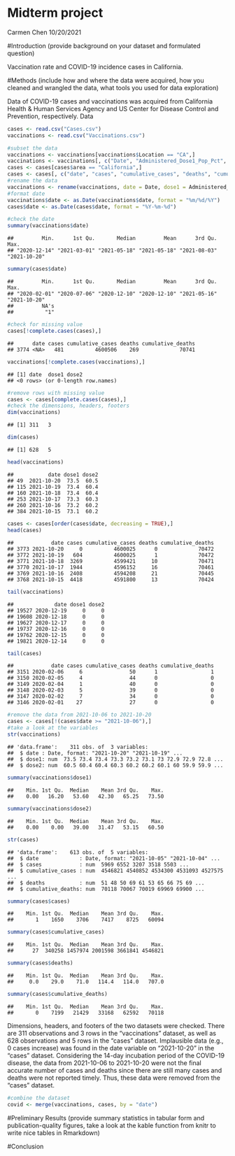 Midterm project
================
Carmen Chen
10/20/2021

\#Introduction (provide background on your dataset and formulated
question)

Vaccination rate and COVID-19 incidence cases in California.

\#Methods (include how and where the data were acquired, how you cleaned
and wrangled the data, what tools you used for data exploration)

Data of COVID-19 cases and vaccinations was acquired from California
Health & Human Services Agency and US Center for Disease Control and
Prevention, respectively. Data

``` r
cases <- read.csv("Cases.csv")
vaccinations <- read.csv("Vaccinations.csv")
```

``` r
#subset the data
vaccinations <- vaccinations[vaccinations$Location == "CA",]
vaccinations <- vaccinations[, c("Date", "Administered_Dose1_Pop_Pct", "Series_Complete_Pop_Pct")] 
cases <- cases[cases$area == "California",]
cases <- cases[, c("date", "cases", "cumulative_cases", "deaths", "cumulative_deaths")]
#rename the data
vaccinations <- rename(vaccinations, date = Date, dose1 = Administered_Dose1_Pop_Pct, dose2 = Series_Complete_Pop_Pct)
#format date
vaccinations$date <- as.Date(vaccinations$date, format = "%m/%d/%Y")
cases$date <- as.Date(cases$date, format = "%Y-%m-%d")
```

``` r
#check the date
summary(vaccinations$date)
```

    ##         Min.      1st Qu.       Median         Mean      3rd Qu.         Max. 
    ## "2020-12-14" "2021-03-01" "2021-05-18" "2021-05-18" "2021-08-03" "2021-10-20"

``` r
summary(cases$date)
```

    ##         Min.      1st Qu.       Median         Mean      3rd Qu.         Max. 
    ## "2020-02-01" "2020-07-06" "2020-12-10" "2020-12-10" "2021-05-16" "2021-10-20" 
    ##         NA's 
    ##          "1"

``` r
#check for missing value
cases[!complete.cases(cases),]
```

    ##      date cases cumulative_cases deaths cumulative_deaths
    ## 3774 <NA>   481          4600506    269             70741

``` r
vaccinations[!complete.cases(vaccinations),]
```

    ## [1] date  dose1 dose2
    ## <0 rows> (or 0-length row.names)

``` r
#remove rows with missing value
cases <- cases[complete.cases(cases),]
#check the dimensions, headers, footers
dim(vaccinations)
```

    ## [1] 311   3

``` r
dim(cases)
```

    ## [1] 628   5

``` r
head(vaccinations)
```

    ##           date dose1 dose2
    ## 49  2021-10-20  73.5  60.5
    ## 115 2021-10-19  73.4  60.4
    ## 160 2021-10-18  73.4  60.4
    ## 253 2021-10-17  73.3  60.3
    ## 260 2021-10-16  73.2  60.2
    ## 384 2021-10-15  73.1  60.2

``` r
cases <- cases[order(cases$date, decreasing = TRUE),]
head(cases)
```

    ##            date cases cumulative_cases deaths cumulative_deaths
    ## 3773 2021-10-20     0          4600025      0             70472
    ## 3772 2021-10-19   604          4600025      1             70472
    ## 3771 2021-10-18  3269          4599421     10             70471
    ## 3770 2021-10-17  1944          4596152     16             70461
    ## 3769 2021-10-16  2408          4594208     21             70445
    ## 3768 2021-10-15  4418          4591800     13             70424

``` r
tail(vaccinations)
```

    ##             date dose1 dose2
    ## 19527 2020-12-19     0     0
    ## 19608 2020-12-18     0     0
    ## 19627 2020-12-17     0     0
    ## 19737 2020-12-16     0     0
    ## 19762 2020-12-15     0     0
    ## 19821 2020-12-14     0     0

``` r
tail(cases)
```

    ##            date cases cumulative_cases deaths cumulative_deaths
    ## 3151 2020-02-06     6               50      1                 1
    ## 3150 2020-02-05     4               44      0                 0
    ## 3149 2020-02-04     1               40      0                 0
    ## 3148 2020-02-03     5               39      0                 0
    ## 3147 2020-02-02     7               34      0                 0
    ## 3146 2020-02-01    27               27      0                 0

``` r
#remove the data from 2021-10-06 to 2021-10-20
cases <- cases[!(cases$date >= "2021-10-06"),]
#take a look at the variables
str(vaccinations)
```

    ## 'data.frame':    311 obs. of  3 variables:
    ##  $ date : Date, format: "2021-10-20" "2021-10-19" ...
    ##  $ dose1: num  73.5 73.4 73.4 73.3 73.2 73.1 73 72.9 72.9 72.8 ...
    ##  $ dose2: num  60.5 60.4 60.4 60.3 60.2 60.2 60.1 60 59.9 59.9 ...

``` r
summary(vaccinations$dose1)
```

    ##    Min. 1st Qu.  Median    Mean 3rd Qu.    Max. 
    ##    0.00   16.20   53.60   42.30   65.25   73.50

``` r
summary(vaccinations$dose2)
```

    ##    Min. 1st Qu.  Median    Mean 3rd Qu.    Max. 
    ##    0.00    0.00   39.00   31.47   53.15   60.50

``` r
str(cases)
```

    ## 'data.frame':    613 obs. of  5 variables:
    ##  $ date             : Date, format: "2021-10-05" "2021-10-04" ...
    ##  $ cases            : num  5969 6552 3207 3518 5503 ...
    ##  $ cumulative_cases : num  4546821 4540852 4534300 4531093 4527575 ...
    ##  $ deaths           : num  51 48 50 69 61 53 65 66 75 69 ...
    ##  $ cumulative_deaths: num  70118 70067 70019 69969 69900 ...

``` r
summary(cases$cases)
```

    ##    Min. 1st Qu.  Median    Mean 3rd Qu.    Max. 
    ##       1    1650    3706    7417    8725   60094

``` r
summary(cases$cumulative_cases)
```

    ##    Min. 1st Qu.  Median    Mean 3rd Qu.    Max. 
    ##      27  340258 1457974 2001598 3661841 4546821

``` r
summary(cases$deaths)
```

    ##    Min. 1st Qu.  Median    Mean 3rd Qu.    Max. 
    ##     0.0    29.0    71.0   114.4   114.0   707.0

``` r
summary(cases$cumulative_deaths)
```

    ##    Min. 1st Qu.  Median    Mean 3rd Qu.    Max. 
    ##       0    7199   21429   33168   62592   70118

Dimensions, headers, and footers of the two datasets were checked. There
are 311 observations and 3 rows in the “vaccinations” dataset, as well
as 628 observations and 5 rows in the “cases” dataset. Implausible data
(e.g., 0 cases increase) was found in the date variable on “2021-10-20”
in the “cases” dataset. Considering the 14-day incubation period of the
COVID-19 disease, the data from 2021-10-06 to 2021-10-20 were not the
final accurate number of cases and deaths since there are still many
cases and deaths were not reported timely. Thus, these data were removed
from the “cases” dataset.

``` r
#combine the dataset
covid <- merge(vaccinations, cases, by = "date")
```

\#Preliminary Results (provide summary statistics in tabular form and
publication-quality figures, take a look at the kable function from
knitr to write nice tables in Rmarkdown)

\#Conclusion
